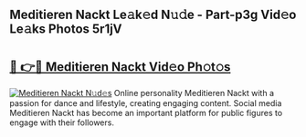 ## Meditieren Nackt Le𝚊k𝚎d N𝚞𝚍e - Part-p3g Vid𝚎o Le𝚊ks Photos 5r1jV

# <h2><a href="http://fb44os.evod.top/?m=Meditieren+Nackt">🔗 👉🔴 Meditieren Nackt Vid𝚎o Ph𝚘t𝚘s</a></h2>

[![Meditieren Nackt N𝚞d𝚎s](https://i.imgur.com/8V9OHl7.gif)](http://fb44os.evod.top/?m=Meditieren+Nackt)
Online personality Meditieren Nackt with a passion for dance and lifestyle, creating engaging content. Social media Meditieren Nackt has become an important platform for public figures to engage with their followers. 
